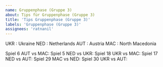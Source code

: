```yaml
---
name: Gruppenphase (Gruppe 3)
about: Tips für Gruppenphase (Gruppe 3)
title: 'Tips Gruppenphase (Gruppe 3)'
labels: 'Gruppenphase (Gruppe 3)'
assignees: 'ratnanil'
---
```


UKR :  Ukraine
NED :  Netherlands
AUT :  Austria
MAC :  North Macedonia

Spiel 6 AUT vs MAC:
Spiel 5 NED vs UKR:
Spiel 18 UKR vs MAC:
Spiel 17 NED vs AUT:
Spiel 29 MAC vs NED:
Spiel 30 UKR vs AUT:
